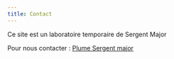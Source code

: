 ```yaml
---
title: Contact
---
```

Ce site est un laboratoire temporaire de Sergent Major

Pour nous contacter : [Plume Sergent major](mailto:noway@example.com)
